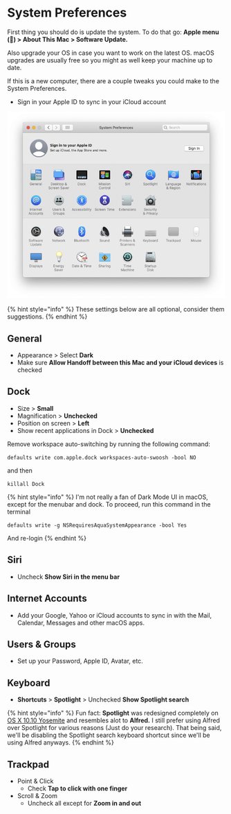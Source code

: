 # System Preferences

First thing you should do is update the system. To do that go: **Apple menu \(\) &gt; About This Mac &gt; Software Update.**

Also upgrade your OS in case you want to work on the latest OS. macOS upgrades are usually free so you might as well keep your machine up to date.

If this is a new computer, there are a couple tweaks you could make to the System Preferences.

* Sign in your Apple ID to sync in your iCloud account

![macOS Catalina System Preferences](../../.gitbook/assets/screenshot-2019-12-30-at-4.47.28-pm.png)

{% hint style="info" %}
These settings below are all optional, consider them suggestions.
{% endhint %}

## General

* Appearance &gt; Select **Dark**
* Make sure **Allow Handoff between this Mac and your iCloud devices** is checked

## Dock

* Size &gt; **Small**
* Magnification &gt; **Unchecked**
* Position on screen &gt; **Left**
* Show recent applications in Dock &gt; **Unchecked**

Remove workspace auto-switching by running the following command:

```text
defaults write com.apple.dock workspaces-auto-swoosh -bool NO
```

and then

```text
killall Dock
```

{% hint style="info" %}
I'm not really a fan of Dark Mode UI in macOS, except for the menubar and dock. To proceed, run this command in the terminal 

```text
defaults write -g NSRequiresAquaSystemAppearance -bool Yes
```

And re-login
{% endhint %}

## Siri

* Uncheck **Show Siri in the menu bar**

## Internet Accounts

* Add your Google, Yahoo or iCloud accounts to sync in with the Mail, Calendar, Messages and other macOS apps.

## Users & Groups

* Set up your Password, Apple ID, Avatar, etc.

## Keyboard

* **Shortcuts** &gt; **Spotlight** &gt; Unchecked **Show Spotlight search** 

{% hint style="info" %}
Fun fact: **Spotlight** was redesigned completely on [OS X 10.10 Yosemite](https://en.wikipedia.org/wiki/OS_X_Yosemite) and resembles alot to **Alfred.** I still prefer using Alfred over Spotlight for various reasons \(Just do your research\). That being said, we'll be disabling the Spotlight search keyboard shortcut since we'll be using Alfred anyways.
{% endhint %}

## Trackpad

* Point & Click
  * Check **Tap to click with one finger** 
* Scroll & Zoom
  * Uncheck all except for **Zoom in and out**

